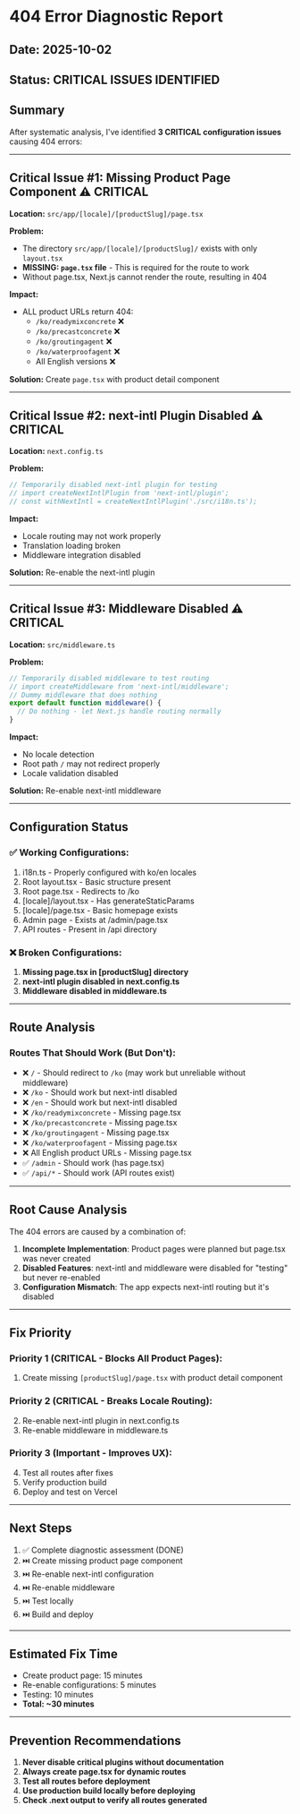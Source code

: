 # 404 Error Diagnostic Report

## Date: 2025-10-02
## Status: CRITICAL ISSUES IDENTIFIED

## Summary
After systematic analysis, I've identified **3 CRITICAL configuration issues** causing 404 errors:

---

## Critical Issue #1: Missing Product Page Component ⚠️ CRITICAL

**Location:** `src/app/[locale]/[productSlug]/page.tsx`

**Problem:** 
- The directory `src/app/[locale]/[productSlug]/` exists with only `layout.tsx`
- **MISSING: `page.tsx` file** - This is required for the route to work
- Without page.tsx, Next.js cannot render the route, resulting in 404

**Impact:** 
- ALL product URLs return 404:
  - `/ko/readymixconcrete` ❌
  - `/ko/precastconcrete` ❌
  - `/ko/groutingagent` ❌
  - `/ko/waterproofagent` ❌
  - All English versions ❌

**Solution:** Create `page.tsx` with product detail component

---

## Critical Issue #2: next-intl Plugin Disabled ⚠️ CRITICAL

**Location:** `next.config.ts`

**Problem:**
```typescript
// Temporarily disabled next-intl plugin for testing
// import createNextIntlPlugin from 'next-intl/plugin';
// const withNextIntl = createNextIntlPlugin('./src/i18n.ts');
```

**Impact:**
- Locale routing may not work properly
- Translation loading broken
- Middleware integration disabled

**Solution:** Re-enable the next-intl plugin

---

## Critical Issue #3: Middleware Disabled ⚠️ CRITICAL

**Location:** `src/middleware.ts`

**Problem:**
```typescript
// Temporarily disabled middleware to test routing
// import createMiddleware from 'next-intl/middleware';
// Dummy middleware that does nothing
export default function middleware() {
  // Do nothing - let Next.js handle routing normally
}
```

**Impact:**
- No locale detection
- Root path `/` may not redirect properly
- Locale validation disabled

**Solution:** Re-enable next-intl middleware

---

## Configuration Status

### ✅ Working Configurations:
1. i18n.ts - Properly configured with ko/en locales
2. Root layout.tsx - Basic structure present
3. Root page.tsx - Redirects to /ko
4. [locale]/layout.tsx - Has generateStaticParams
5. [locale]/page.tsx - Basic homepage exists
6. Admin page - Exists at /admin/page.tsx
7. API routes - Present in /api directory

### ❌ Broken Configurations:
1. **Missing page.tsx in [productSlug] directory**
2. **next-intl plugin disabled in next.config.ts**
3. **Middleware disabled in middleware.ts**

---

## Route Analysis

### Routes That Should Work (But Don't):
- ❌ `/` - Should redirect to `/ko` (may work but unreliable without middleware)
- ❌ `/ko` - Should work but next-intl disabled
- ❌ `/en` - Should work but next-intl disabled
- ❌ `/ko/readymixconcrete` - Missing page.tsx
- ❌ `/ko/precastconcrete` - Missing page.tsx
- ❌ `/ko/groutingagent` - Missing page.tsx
- ❌ `/ko/waterproofagent` - Missing page.tsx
- ❌ All English product URLs - Missing page.tsx
- ✅ `/admin` - Should work (has page.tsx)
- ✅ `/api/*` - Should work (API routes exist)

---

## Root Cause Analysis

The 404 errors are caused by a combination of:

1. **Incomplete Implementation**: Product pages were planned but page.tsx was never created
2. **Disabled Features**: next-intl and middleware were disabled for "testing" but never re-enabled
3. **Configuration Mismatch**: The app expects next-intl routing but it's disabled

---

## Fix Priority

### Priority 1 (CRITICAL - Blocks All Product Pages):
1. Create missing `[productSlug]/page.tsx` with product detail component

### Priority 2 (CRITICAL - Breaks Locale Routing):
2. Re-enable next-intl plugin in next.config.ts
3. Re-enable middleware in middleware.ts

### Priority 3 (Important - Improves UX):
4. Test all routes after fixes
5. Verify production build
6. Deploy and test on Vercel

---

## Next Steps

1. ✅ Complete diagnostic assessment (DONE)
2. ⏭️ Create missing product page component
3. ⏭️ Re-enable next-intl configuration
4. ⏭️ Re-enable middleware
5. ⏭️ Test locally
6. ⏭️ Build and deploy

---

## Estimated Fix Time

- Create product page: 15 minutes
- Re-enable configurations: 5 minutes
- Testing: 10 minutes
- **Total: ~30 minutes**

---

## Prevention Recommendations

1. **Never disable critical plugins without documentation**
2. **Always create page.tsx for dynamic routes**
3. **Test all routes before deployment**
4. **Use production build locally before deploying**
5. **Check .next output to verify all routes generated**
